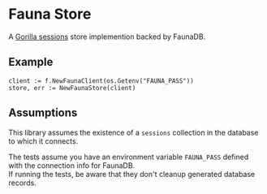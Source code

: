 # Fauna Store

A [Gorilla sessions](https://github.com/gorilla/sessions) store implemention backed by FaunaDB.

## Example

```
client := f.NewFaunaClient(os.Getenv("FAUNA_PASS"))
store, err := NewFaunaStore(client)
```

## Assumptions

This library assumes the existence of a `sessions` collection in the database to which it connects.

The tests assume you have an environment variable `FAUNA_PASS` defined with the connection info for FaunaDB.  
If running the tests, be aware that they don't cleanup generated database records.